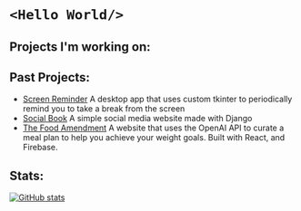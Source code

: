 # ```<Hello World/>``` 
## Projects I'm working on: 

## Past Projects:  
  - [Screen Reminder](https://github.com/5tormm/ScreenReminder) A desktop app that uses custom tkinter to periodically remind you to take a break from the screen
  - [Social Book](https://github.com/5tormm/SocialBook) A simple social media website made with Django
  - [The Food Amendment](https://github.com/nishantj2006/excersisehackathon) A website that uses the OpenAI API to curate a meal plan to help you achieve your weight goals. Built with React, and Firebase.

## Stats:
[![GitHub stats](https://github-readme-stats.vercel.app/api?username=5tormm)](https://github.com/anuraghazra/github-readme-stats)
<!--
**5tormm/5tormm** is a ✨ _special_ ✨ repository because its `README.md` (this file) appears on your GitHub profile.

Here are some ideas to get you started:

- 🔭 I’m currently working on ...
- 🌱 I’m currently learning ...
- 👯 I’m looking to collaborate on ...
- 🤔 I’m looking for help with ...
- 💬 Ask me about ...
- 📫 How to reach me: ...
- 😄 Pronouns: ...
- ⚡ Fun fact: ...
-->
